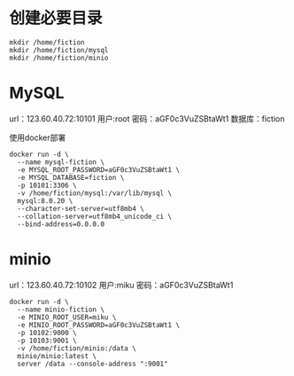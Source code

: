 # 创建必要目录
```
mkdir /home/fiction
mkdir /home/fiction/mysql
mkdir /home/fiction/minio
```
# MySQL
url：123.60.40.72:10101
用户:root
密码：aGF0c3VuZSBtaWt1
数据库：fiction

使用docker部署
```
docker run -d \
  --name mysql-fiction \
  -e MYSQL_ROOT_PASSWORD=aGF0c3VuZSBtaWt1 \
  -e MYSQL_DATABASE=fiction \
  -p 10101:3306 \
  -v /home/fiction/mysql:/var/lib/mysql \
  mysql:8.0.20 \
  --character-set-server=utf8mb4 \
  --collation-server=utf8mb4_unicode_ci \
  --bind-address=0.0.0.0
```

# minio
url：123.60.40.72:10102
用户:miku
密码：aGF0c3VuZSBtaWt1

```
docker run -d \
  --name minio-fiction \
  -e MINIO_ROOT_USER=miku \
  -e MINIO_ROOT_PASSWORD=aGF0c3VuZSBtaWt1 \
  -p 10102:9000 \
  -p 10103:9001 \
  -v /home/fiction/minio:/data \
  minio/minio:latest \
  server /data --console-address ":9001"
```